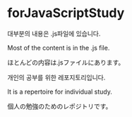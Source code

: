 # forJavaScriptStudy

 대부분의 내용은 .js파일에 있습니다.

 Most of the content is in the .js file.

 ほとんどの内容は.jsファイルにあります。


 개인의 공부를 위한 레포지토리입니다.

 It is a repertoire for individual study.

 個人の勉強のためのレポジトリです。
